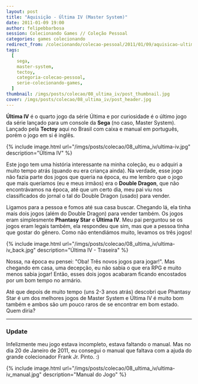 ```yaml
---
layout: post
title: "Aquisição - Última IV (Master System)"
date: 2011-01-09 19:00
author: felipebbarbosa
session: Colecionando Games // Coleção Pessoal
categories: games colecionando
redirect_from: /colecionando/colecao-pessoal/2011/01/09/aquisicao-ultima-iv.html
tags:
  [
    sega,
    master-system,
    tectoy,
    categoria-colecao-pessoal,
    serie-colecionando-games,
  ]
thumbnail: /imgs/posts/colecao/08_ultima_iv/post_thumbnail.jpg
cover: /imgs/posts/colecao/08_ultima_iv/post_header.jpg
---
```


**Última IV** é o quarto jogo da série Última e por curiosidade é o último jogo da série lançado para um console da **Sega** (no caso, Master System). Lançado pela **Tectoy** aqui no Brasil com caixa e manual em português, porém o jogo em si é inglês.

<!--more-->

{% include image.html
    url="/imgs/posts/colecao/08_ultima_iv/ultima-iv.jpg"
    description="Última IV" %}

Este jogo tem uma história interessante na minha coleção, eu o adquiri a muito tempo atrás (quando eu era criança ainda). Na verdade, esse jogo não fazia parte dos jogos que queria na época, eu me lembro que o jogo que mais queríamos (eu e meus irmãos) era o **Double Dragon**, que não encontrávamos na época, até que um certo dia, meu pai viu nos classificados do jornal o tal do Double Dragon (usado) para vender.

Ligamos para a pessoa e fomos até sua casa buscar. Chegando lá, ela tinha mais dois jogos (além do Double Dragon) para vender também. Os jogos eram simplesmente **Phantasy Star** e **Última IV**. Meu pai perguntou se os jogos eram legais também, ela respondeu que sim, mas que a pessoa tinha que gostar do gênero. Como não entendiámos muito, levamos os três jogos!

{% include image.html
    url="/imgs/posts/colecao/08_ultima_iv/ultima-iv_back.jpg"
    description="Última IV - Traseira" %}

Nossa, na época eu pensei: "Oba! Três novos jogos para jogar!". Mas chegando em casa, uma decepção, eu não sabia o que era RPG e muito menos sabia jogar! Então, esses dois jogos acabaram ficando encostados por um bom tempo no armário.

Até que depois de muito tempo (uns 2-3 anos atrás) descobri que Phantasy Star é um dos melhores jogos de Master System e Última IV é muito bom também e ambos são um pouco raros de se encontrar em bom estado. Quem diria?

---

### Update

Infelizmente meu jogo estava incompleto, estava faltando o manual. Mas no dia 20 de Janeiro de 2011, eu consegui o manual que faltava com a ajuda do grande colecionador Frank Jr. Pinto. :)

{% include image.html
    url="/imgs/posts/colecao/08_ultima_iv/ultima-iv_manual.jpg"
    description="Manual do Jogo" %}
